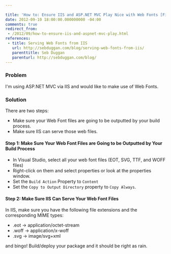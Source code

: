 ```yaml
---
 
title: 'How to: Ensure IIS and ASP.NET MVC Play Nice with Web Fonts [Field Notes]'
date: 2012-09-10 18:00:00.000000000 -04:00
comments: true
redirect_from: 
 - /2012/09/how-to-ensure-iis-and-aspnet-mvc-play.html
references: 
 - title: Serving Web Fonts from IIS
   url: http://sebduggan.com/blog/serving-web-fonts-from-iis/
   parenttitle: Seb Duggan
   parenturl: http://sebduggan.com/blog/
---
```

### Problem
I'm using ASP.NET MVC via IIS and would like to make use of Web Fonts.

### Solution
There are two steps:

* Make sure your Web Font files are going to be outputted by your build process.
* Make sure IIS can serve those web files.
#### Step 1: Make Sure Your Web Font Files are Going to be Outputted by Your Build Process
* In Visual Studio, select all your web font files (EOT, SVG, TTF, and WOFF files)
* Right-click on them and select properties or look at the properties window.
* Set the `Build Action` Property to `Content`
* Set the `Copy to Output Directory` property to `Copy Always`.

#### Step 2: Make Sure IIS Can Serve Your Web Font Files
In IIS, make sure you have the following file extensions and the corresponding MIME types:

* .eot &rarr; application/octet-stream
* .woff &rarr; application/x-woff
* .svg &rarr; image/svg+xml

and bingo! Build/deploy your package and it should be right as rain.

